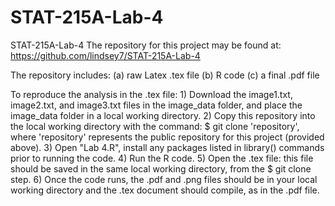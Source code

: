 STAT-215A-Lab-4
===============
STAT-215A-Lab-4
The repository for this project may be found at: https://github.com/lindsey7/STAT-215A-Lab-4

The repository includes: 
(a) raw Latex .tex file 
(b) R code 
(c) a final .pdf file

To reproduce the analysis in the .tex file: 1) Download the image1.txt, image2.txt, and image3.txt files in the image_data folder, and place the image_data folder in a local working directory. 
2) Copy this repository into the local working directory with the command: $ git clone 'repository', where 'repository' represents the public repository for this project (provided above). 
3) Open "Lab 4.R", install any packages listed in library() commands prior to running the code. 
4) Run the R code. 
5) Open the .tex file: this file should be saved in the same local working directory, from the $ git clone step. 
6) Once the code runs, the .pdf and .png files should be in your local working directory and the .tex document should compile, as in the .pdf file.
